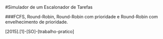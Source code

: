 #Simulador de um Escalonador de Tarefas

###FCFS, Round-Robin, Round-Robin com prioridade e Round-Robin com envelhecimento de prioridade.

[2015].[1]-[SO]-[trabalho-pratico]
